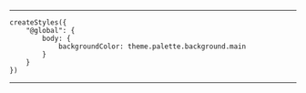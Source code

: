 <!-- Tailwind -->
<!-- install using npm install tailwindcss -->
<!-- initialize using npx tailwindcss init -->

<!--  PostCSS (like babel it converts modern css into browser old version/ targeted browser) plugin is the most seamless way to integrate it with build tools like webpack, Rollup, Vite, and Parcel.  -->

<!-- Material Ui -->
<!-- Install using npm install @materialui-core -->
<!-- fisrt create a theme using createTheme -->
<!-- every styles under pallete should have mai property -->
<!-- Create a theme context and wrap the Themeprovider (by mui core) under this the wrap the app under the theme provider -->
<!-- create an value as object {theme:"", setTheme:(theme)=>setTheme(theme)} and pass it as contxt value -->
<!-- Using below code you can modify body/html style -->

---

    createStyles({
        "@global": {
            body: {
                backgroundColor: theme.palette.background.main
            }
        }
    })

---

